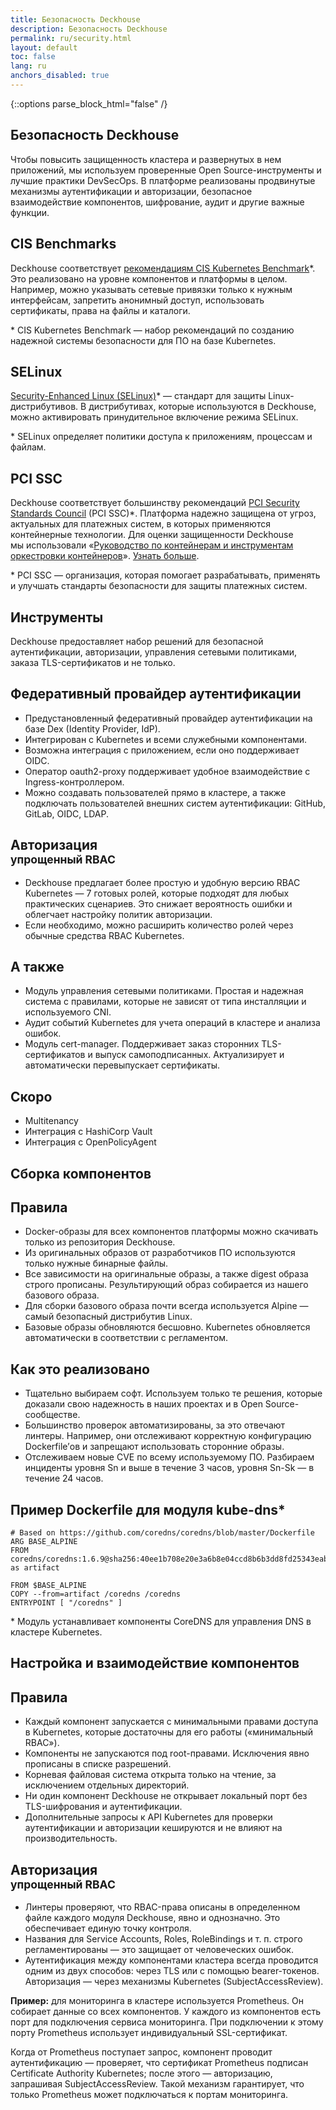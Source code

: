 ```yaml
---
title: Безопасность Deckhouse
description: Безопасность Deckhouse
permalink: ru/security.html
layout: default
toc: false
lang: ru
anchors_disabled: true
---
```


{::options parse_block_html="false" /}

<section class="intro">
  <div class="intro__content container">
    <h1 class="intro__title text_lead text_alt">
      Безопасность Deckhouse
    </h1>
    <div class="intro__row">
      <div>
        <p class="text text_big">
          Чтобы повысить защищенность кластера и развернутых в нем приложений, мы используем проверенные Open
          Source-инструменты и лучшие практики DevSecOps. В платформе реализованы продвинутые механизмы аутентификации и
          авторизации, безопасное взаимодействие компонентов, шифрование, аудит и другие важные функции.
        </p>
      </div>
    </div>
  </div>
  <div class="block__content block__columns block__columns_top container">
    <div>
      <h2 class="text text_h2">
        CIS Benchmarks
      </h2>
      <p class="text text_big">
        Deckhouse соответствует
        <a href="https://www.cisecurity.org/benchmark/kubernetes" target="_blank">рекомендациям CIS Kubernetes Benchmark</a>*.
        Это реализовано на уровне компонентов и платформы в целом. Например, можно указывать сетевые привязки
        только к нужным интерфейсам, запретить анонимный доступ, использовать сертификаты, права на файлы и каталоги.
      </p>
      <p class="text text_small">
        * CIS Kubernetes Benchmark — набор рекомендаций по созданию надежной системы безопасности для ПО на базе Kubernetes.
      </p>
    </div>
    <div>
      <h2 class="text text_h2">
        SELinux
      </h2>
      <p class="text text_big">
        <a href="https://github.com/SELinuxProject" target="_blank">Security-Enhanced Linux (SELinux)</a>*
        — стандарт для защиты Linux-дистрибутивов. В дистрибутивах, которые используются в Deckhouse,
        можно активировать принудительное включение режима SELinux.
      </p>
      <p class="text text_small">
        * SELinux определяет политики доступа к приложениям, процессам и файлам.
      </p>
    </div>
  </div>
  <div class="container">
      <h2 class="text text_h2">
        PCI SSC
      </h2>
    <p class="text text_big">
      Deckhouse соответствует большинству рекомендаций <a href="https://www.pcisecuritystandards.org/" target="_blank">PCI&nbsp;Security Standards Council</a> (PCI&nbsp;SSC)*. Платформа надежно защищена от&nbsp;угроз, актуальных для платежных систем, в&nbsp;которых применяются контейнерные технологии. Для оценки защищенности Deckhouse мы&nbsp;использовали «<a href="https://docs-prv.pcisecuritystandards.org/Guidance%20Document/Containers%20and%20Container%20Orchestration%20Tools/Guidance-for-Containers-and-Container-Ochestration-Tools-v1_0.pdf" target="_blank">Руководство по&nbsp;контейнерам и&nbsp;инструментам оркестровки контейнеров</a>». <a href="#" data-open-modal="get_a_report">Узнать больше</a>.
    </p>
    <p class="text text_small">
      * PCI SSC — организация, которая помогает разрабатывать, применять и улучшать стандарты безопасности для защиты платежных систем.
    </p>
  </div>
</section>

<section class="features">
  <div class="container">
    <h2 class="features__title text_lead text_alt">
      Инструменты
    </h2>
    <p class="text text_big">
      Deckhouse предоставляет набор решений для безопасной аутентификации, авторизации, управления сетевыми политиками,
      заказа TLS-сертификатов и не только.
    </p>
  </div>

  <div class="features__item features__item_even">
    <div class="features__item-content container">
      <div class="features__item-header">
        <h2 class="features__item-title text_h1">
          Федеративный провайдер аутентификации
        </h2>
      </div>
      <ul class="features__item-list">
        <li>
          Предустановленный федеративный провайдер аутентификации на базе Dex (Identity Provider, IdP).
        </li>
        <li>
          Интегрирован с Kubernetes и всеми служебными компонентами.
        </li>
        <li>
          Возможна интеграция с приложением, если оно поддерживает OIDC.
        </li>
        <li>
          Оператор oauth2-proxy поддерживает удобное взаимодействие с Ingress-контроллером.
        </li>
        <li>
          Можно создавать пользователей прямо в кластере, а также подключать пользователей внешних систем
          аутентификации: GitHub, GitLab, OIDC, LDAP.
        </li>
      </ul>
    </div>
  </div>

  <div class="features__item features__item_odd">
    <div class="features__item-content container">
      <div class="features__item-header">
        <h2 class="features__item-title text_h1">
          Авторизация<br>
          <small>упрощенный RBAC</small>
        </h2>
      </div>
      <ul class="features__item-list">
        <li>
          Deckhouse предлагает более простую и удобную версию RBAC Kubernetes — 7 готовых ролей, которые подходят для
          любых практических сценариев. Это снижает вероятность ошибки и облегчает настройку политик авторизации.
        </li>
        <li>
          Если необходимо, можно расширить количество ролей через обычные средства RBAC Kubernetes.
        </li>
      </ul>
    </div>
  </div>

  <div class="features__item features__item_even">
    <div class="features__item-content container">
      <div class="features__item-header">
        <h2 class="features__item-title text_h1">
          А также
        </h2>
      </div>
      <ul class="features__item-list">
        <li>
          Модуль управления сетевыми политиками. Простая и надежная система с правилами, которые не зависят от типа
          инсталляции и используемого CNI.
        </li>
        <li>
          Аудит событий Kubernetes для учета операций в кластере и анализа ошибок.
        </li>
        <li>
          Модуль cert-manager. Поддерживает заказ сторонних TLS-сертификатов и выпуск самоподписанных. Актуализирует и
          автоматически перевыпускает сертификаты.
        </li>
      </ul>
    </div>
  </div>

  <div class="features__item features__item_odd">
    <div class="features__item-content container">
      <div class="features__item-header">
        <h2 class="features__item-title text_h1">
          Скоро
        </h2>
      </div>
      <ul class="features__item-list">
        <li>
          Multitenancy
        </li>
        <li>
          Интеграция с HashiCorp Vault
        </li>
        <li>
          Интеграция с OpenPolicyAgent
        </li>
      </ul>
    </div>
  </div>

</section>

<section class="features">
  <div class="container">
    <h2 class="features__title text_lead text_alt">
      Сборка компонентов
    </h2>
  </div>

  <div class="features__item features__item_even">
    <div class="features__item-content container">
      <div class="features__item-header">
        <h2 class="features__item-title text_h1">
          Правила
        </h2>
      </div>
      <ul class="features__item-list">
        <li>
          Docker-образы для всех компонентов платформы можно скачивать только из репозитория Deckhouse.
        </li>
        <li>
          Из оригинальных образов от разработчиков ПО используются только нужные бинарные файлы.
        </li>
        <li>
          Все зависимости на оригинальные образы, а также digest образа строго прописаны. Результирующий образ
          собирается из нашего базового образа.
        </li>
        <li>
          Для сборки базового образа почти всегда используется Alpine — самый безопасный дистрибутив Linux.
        </li>
        <li>
          Базовые образы обновляются бесшовно. Kubernetes обновляется автоматически в соответствии с регламентом.
        </li>
      </ul>
    </div>
  </div>

  <div class="features__item features__item_odd">
    <div class="features__item-content container">
      <div class="features__item-header">
        <h2 class="features__item-title text_h1">
          Как это реализовано
        </h2>
      </div>
      <ul class="features__item-list">
        <li>
          Тщательно выбираем софт. Используем только те решения, которые доказали свою надежность в наших проектах и в
          Open Source-сообществе.
        </li>
        <li>
          Большинство проверок автоматизированы, за это отвечают линтеры. Например, они отслеживают корректную
          конфигурацию Dockerfile’ов и запрещают использовать сторонние образы.
        </li>
        <li>
          Отслеживаем новые CVE по всему используемому ПО. Разбираем инциденты уровня Sn и выше в течение 3 часов,
          уровня Sn-Sk — в течение 24 часов.
        </li>
      </ul>
    </div>
  </div>

</section>

<section class="block container">
  <div class="block__content">
    <h2 class="text text_h1">
      Пример Dockerfile для модуля kube-dns*
    </h2>
<div markdown="1" class="docs">

```docker
# Based on https://github.com/coredns/coredns/blob/master/Dockerfile
ARG BASE_ALPINE
FROM coredns/coredns:1.6.9@sha256:40ee1b708e20e3a6b8e04ccd8b6b3dd8fd25343eab27c37154946f232649ae21 as artifact

FROM $BASE_ALPINE
COPY --from=artifact /coredns /coredns
ENTRYPOINT [ "/coredns" ]
```

</div>
<p class="text">
  * Модуль устанавливает компоненты CoreDNS для управления DNS в кластере Kubernetes.
</p>
  </div>
</section>

<section class="features">
  <div class="container">
    <h2 class="features__title text_h1">
      Настройка и взаимодействие компонентов
    </h2>
  </div>

  <div class="features__item features__item_even">
    <div class="features__item-content container">
      <div class="features__item-header">
        <h2 class="features__item-title text_h1">
          Правила
        </h2>
      </div>
      <ul class="features__item-list">
        <li>
          Каждый компонент запускается с минимальными правами доступа в Kubernetes, которые достаточны для его работы
          («минимальный RBAC»).
        </li>
        <li>
          Компоненты не запускаются под root-правами. Исключения явно прописаны в списке разрешений.
        </li>
        <li>
          Корневая файловая система открыта только на чтение, за исключением отдельных директорий.
        </li>
        <li>
          Ни один компонент Deckhouse не открывает локальный порт без TLS-шифрования и аутентификации.
        </li>
        <li>
          Дополнительные запросы к API Kubernetes для проверки аутентификации и авторизации кешируются и не влияют на
          производительность.
        </li>
      </ul>
    </div>
  </div>

  <div class="features__item features__item_odd">
    <div class="features__item-content container">
      <div class="features__item-header">
        <h2 class="features__item-title text_h1">
          Авторизация<br>
          <small>упрощенный RBAC</small>
        </h2>
      </div>
      <ul class="features__item-list">
        <li>
          Линтеры проверяют, что RBAC-права описаны в определенном файле каждого модуля Deckhouse, явно и однозначно. Это обеспечивает
          единую точку контроля.
        </li>
        <li>
          Названия для Service Accounts, Roles, RoleBindings и т. п. строго регламентированы — это защищает от
          человеческих ошибок.
        </li>
        <li>
          Аутентификация между компонентами кластера всегда проводится одним из двух способов: через TLS или с помощью
          bearer-токенов. Авторизация — через механизмы Kubernetes (SubjectAccessReview).
        </li>
      </ul>
    </div>
  </div>
</section>

<section class="block container">
  <div class="block__content">
    <p class="text text_big">
      <strong>Пример:</strong> для мониторинга в кластере используется Prometheus. Он собирает данные со всех компонентов.
      У каждого из компонентов есть порт для подключения сервиса мониторинга. При подключении к этому порту Prometheus
      использует индивидуальный SSL-сертификат.
    </p>
    <p class="text text_big">
      Когда от Prometheus поступает запрос, компонент проводит аутентификацию — проверяет, что сертификат Prometheus
      подписан Certificate Authority Kubernetes; после этого — авторизацию, запрашивая SubjectAccessReview. Такой механизм
      гарантирует, что только Prometheus может подключаться к портам мониторинга.
    </p>
  </div>
</section>
